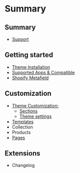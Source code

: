 # Summary

## Summary

* [Support](summary/support.md)

## Getting started

* [Theme Installation](README.md)
* [Supported Apps & Compatible](app.md)
* [Shopify Metafield](shopify-metafield.md)

## Customization

* [Theme Customization:](theme-customization.md)
  * [Sections](sections.md)
  * [Theme settings](theme-settings.md)
* [Templates](templates.md)
* Collection
* Products
* [Pages](pages.md)

## Extensions

* Changelog

